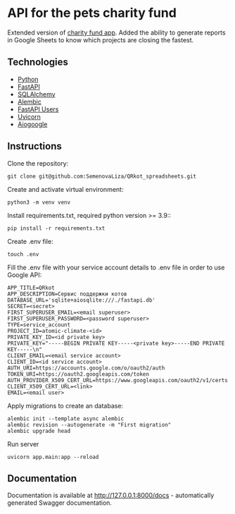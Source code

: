 # API for the pets charity fund
Extended version of [charity fund app](https://github.com/SemenovaLiza/pets_charity_fund). Added the ability to generate reports in Google Sheets to know which projects are closing the fastest.

## Technologies
- [Python](https://www.python.org/)
- [FastAPI](https://fastapi.tiangolo.com/)
- [SQLAlchemy](http://www.sqlalchemy.org/)
- [Alembic](https://alembic.sqlalchemy.org/)
- [FastAPI Users](https://fastapi-users.github.io/fastapi-users/)
- [Uvicorn](https://www.uvicorn.org/)
- [Aiogoogle](https://aiogoogle.readthedocs.io/en/latest/index.html)
## Instructions
Clone the repository:
```
git clone git@github.com:SemenovaLiza/QRkot_spreadsheets.git
```
Create and activate virtual environment:
```
python3 -m venv venv
```
Install requirements.txt, required python version >= 3.9::
```
pip install -r requirements.txt
``` 
Create .env file:
```
touch .env
```
Fill the .env file with your service account details to .env file in order to use Google API:
```
APP_TITLE=QRkot
APP_DESCRIPTION=Сервис поддержки котов
DATABASE_URL='sqlite+aiosqlite:///./fastapi.db'
SECRET=<secret>
FIRST_SUPERUSER_EMAIL=<email superuser>
FIRST_SUPERUSER_PASSWORD=<password superuser>
TYPE=service_account
PROJECT_ID=atomic-climate-<id>
PRIVATE_KEY_ID=<id private key>
PRIVATE_KEY="-----BEGIN PRIVATE KEY-----<private key>-----END PRIVATE KEY-----\n"
CLIENT_EMAIL=<email service account>
CLIENT_ID=<id service account>
AUTH_URI=https://accounts.google.com/o/oauth2/auth
TOKEN_URI=https://oauth2.googleapis.com/token
AUTH_PROVIDER_X509_CERT_URL=https://www.googleapis.com/oauth2/v1/certs
CLIENT_X509_CERT_URL=<link>
EMAIL=<email user>
```
Apply migrations to create an database:
```
alembic init --template async alembic
alembic revision --autogenerate -m "First migration"
alembic upgrade head
```
Run server
```
uvicorn app.main:app --reload
```

## Documentation

Documentation is available at http://127.0.0.1:8000/docs - automatically generated Swagger documentation.

